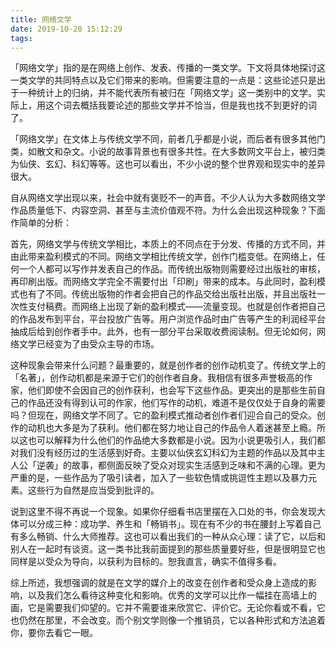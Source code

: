 ```yaml
---
title: 网络文学
date: 2019-10-20 15:12:29
tags:
---
```


「网络文学」指的是在网络上创作、发表、传播的一类文学。下文将具体地探讨这一类文学的共同特点以及它们带来的影响。但需要注意的一点是：这些论述只是出于一种统计上的归纳，并不能代表所有被归在「网络文学」这一类别中的文学。实际上，用这个词去概括我要论述的那些文学并不恰当，但是我也找不到更好的词了。

「网络文学」在文体上与传统文学不同，前者几乎都是小说，而后者有很多其他门类，如散文和杂文。小说的故事背景也有很多共性。在大多数网文平台上，被归类为仙侠、玄幻、科幻等等。这也可以看出，不少小说的整个世界观和现实中的差异很大。

自从网络文学出现以来，社会中就有褒贬不一的声音。不少人认为大多数网络文学作品质量低下、内容空洞、甚至与主流价值观不符。为什么会出现这种现象？下面作简单的分析：

首先，网络文学与传统文学相比，本质上的不同点在于分发、传播的方式不同，并由此带来盈利模式的不同。网络文学相比传统文学，创作门槛变低。在网络上，任何一个人都可以写作并发表自己的作品。而传统出版物则需要经过出版社的审核，再印刷出版。而网络文学完全不需要付出「印刷」带来的成本。与此同时，盈利模式也有了不同。传统出版物的作者会把自己的作品交给出版社出版，并且出版社一次性支付稿费。而网络上出现了新的盈利模式——流量变现。也就是创作者把自己的作品发布到平台，平台投放广告等。用户浏览作品时由广告等产生的利润经平台抽成后给到创作者手中。此外，也有一部分平台采取收费阅读制。但无论如何，网络文学已经变为了由受众主导的市场。

这种现象会带来什么问题？最重要的，就是创作者的创作动机变了。传统文学上的「名著」，创作动机都是来源于它们的创作者自身。我相信有很多声誉极高的作家，他们即使不会因自己的创作获利，也会写下这些作品。更突出的是那些生前自己的作品还没有得到认可的作家，他们写作的动机，难道不是仅仅处于自身的需要吗？但现在，网络文学不同了。它的盈利模式推动者创作者们迎合自己的受众。创作的动机也大多是为了获利。他们都在努力地让自己的作品令人着迷甚至上瘾。所以这也可以解释为什么他们的作品绝大多数都是小说。因为小说更吸引人，我们都对我们没有经历过的生活感到好奇。主要以仙侠玄幻科幻为主题的作品以及其中主人公「逆袭」的故事，都侧面反映了受众对现实生活感到乏味和不满的心理。更为严重的是，一些作品为了吸引读者，加入了一些软色情或挑逗性主题以及暴力元素。这些行为自然是应当受到批评的。

说到这里不得不再说一个现象。如果你仔细看书店里摆在入口处的书，你会发现大体可以分成三种：成功学、养生和「畅销书」。现在有不少的书在腰封上写着自己有多么畅销、什么大师推荐。这也可以看出我们的一种从众心理：读了它，以后和别人在一起时有谈资。这一类书比我前面提到的那些质量要好些，但是很明显它也同样是以受众为导向，以获利为目标的。恕我直言，确实不值得多看。

综上所述，我想强调的就是在文学的媒介上的改变在创作者和受众身上造成的影响，以及我们怎么看待这种变化和影响。优秀的文学可以比作一幅挂在高墙上的画，它是需要我们仰望的。它并不需要谁来欣赏它、评价它。无论你看或不看，它也仍然在那里，不会改变。而个别文学则像一个推销员，它以各种形式和方法追着你，要你去看它一眼。
